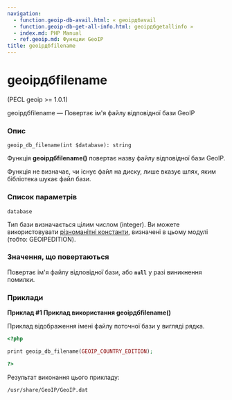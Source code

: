 ```yaml
---
navigation:
  - function.geoip-db-avail.html: « geoipдбavail
  - function.geoip-db-get-all-info.html: geoipдбgetallinfo »
  - index.md: PHP Manual
  - ref.geoip.md: Функции GeoIP
title: geoipдбfilename
---
```

# geoipдбfilename

(PECL geoip >= 1.0.1)

geoipдбfilename — Повертає ім'я файлу відповідної бази GeoIP

### Опис

```methodsynopsis
geoip_db_filename(int $database): string
```

Функція **geoipдбfilename()** повертає назву файлу відповідної бази GeoIP.

Функція не визначає, чи існує файл на диску, лише вказує шлях, яким бібліотека шукає файл бази.

### Список параметрів

`database`

Тип бази визначається цілим числом (integer). Ви можете використовувати [різноманітні константи](geoip.constants.md), визначені в цьому модулі (тобто: GEOIPEDITION).

### Значення, що повертаються

Повертає ім'я файлу відповідної бази, або **`null`** у разі виникнення помилки.

### Приклади

**Приклад #1 Приклад використання **geoipдбfilename()****

Приклад відображення імені файлу поточної бази у вигляді рядка.

```php
<?php

print geoip_db_filename(GEOIP_COUNTRY_EDITION);

?>
```

Результат виконання цього прикладу:

```
/usr/share/GeoIP/GeoIP.dat
```
